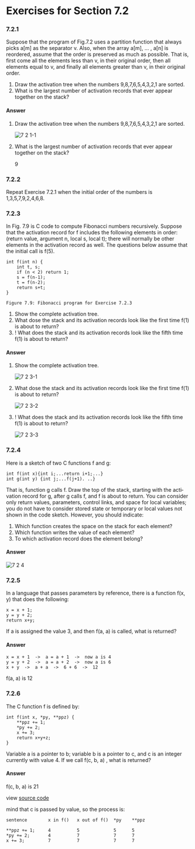 # Exercises for Section 7.2

### 7.2.1

Suppose that the program of Fig.7.2 uses a partition function that always picks a[m] as the separator v. Also, when the array a[m], … , a[n] is reordered, assume that the order is preserved as much as possible. That is, first come all the elements less than v, in their original order, then all elements equal to v, and finally all elements greater than v, in their original order.

1. Draw the activation tree when the numbers 9,8,7,6,5,4,3,2,1 are sorted.
2. What is the largest number of activation records that ever appear together
on the stack?

#### Answer

1. Draw the activation tree when the numbers 9,8,7,6,5,4,3,2,1 are sorted.

    ![7 2 1-1](https://f.cloud.github.com/assets/340282/1266950/7194fe12-2ca0-11e3-919f-2e6870287e71.gif)

2. What is the largest number of activation records that ever appear together
on the stack?

    9

### 7.2.2

Repeat Exercise 7.2.1 when the initial order of the numbers
is 1,3,5,7,9,2,4,6,8.

### 7.2.3

In Fig. 7.9 is C code to compute Fibonacci numbers recur­sively. Suppose that the activation record for f includes the following elements in order: (return value, argument n, local s, local t); there will normally be other elements in the activation record as well. The questions below assume that the initial call is f(5).

    int f(int n) {
        int t, s;
        if (n < 2) return 1;
        s = f(n-1);
        t = f(n-2);
        return s+t;
    }
    
    Figure 7.9: Fibonacci program for Exercise 7.2.3


1. Show the complete activation tree. 
2. What dose the stack and its activation records look like the first time f(1) is about to return?
3. ! What does the stack and its activation records look like the fifth time f(1) is about to return?

#### Answer

1. Show the complete activation tree. 

    ![7 2 3-1](https://f.cloud.github.com/assets/340282/1266985/e78871c4-2ca2-11e3-831c-501caa1fecde.gif)

2. What dose the stack and its activation records look like the first time f(1) is about to return?
        
    ![7 2 3-2](https://f.cloud.github.com/assets/340282/1267036/7d762abc-2ca5-11e3-8ad9-c62bdc30bc7f.gif)


3. ! What does the stack and its activation records look like the fifth time f(1) is about to return?

    ![7 2 3-3](https://f.cloud.github.com/assets/340282/1267034/6196935e-2ca5-11e3-9d4d-c9e4aa861842.gif)



### 7.2.4

 Here is a sketch of two C functions f and g:

    int f(int x){int i;...return i+1;...}
    int g(int y) {int j;...f(j+1). ..}

That is, function g calls f. Draw the top of the stack, starting with the acti­vation record for g, after g calls f, and f is about to return. You can consider only return values, parameters, control links, and space for local variables; you do not have to consider stored state or temporary or local values not shown in the code sketch. However, you should indicate:

1. Which function creates the space on the stack for each element?
2. Which function writes the value of each element?
3. To which activation record does the element belong?

#### Answer

![7 2 4](https://f.cloud.github.com/assets/340282/1267088/836d0550-2ca8-11e3-923d-757450951b13.gif)


### 7.2.5

In a language that passes parameters by reference, there is a function f(x, y) that does the following:

    x = x + 1; 
    y = y + 2;
    return x+y;

If a is assigned the value 3, and then f(a, a) is called, what is returned? 

#### Answer

    x = x + 1  ->  a = a + 1  ->  now a is 4
    y = y + 2  ->  a = a + 2  ->  now a is 6
    x + y  ->  a + a  ->  6 + 6  ->  12
    
f(a, a) is 12

### 7.2.6

The C function f is defined by:

    int f(int x, *py, **ppz) {
        **ppz += 1;
        *py += 2;
        x += 3;
        return x+y+z;
    }

Variable a is a pointer to b; variable b is a pointer to c, and c is an integer currently with value 4. If we call f(c, b, a) , what is returned?

#### Answer

f(c, b, a) is 21

view [source code](7.2.6.c)

mind that c is passed by value, so the process is:

    sentence        x in f()   x out of f()  *py    **ppz
                
    **ppz += 1;     4          5             5      5
    *py += 2;       4          7             7      7
    x += 3;         7          7             7      7



